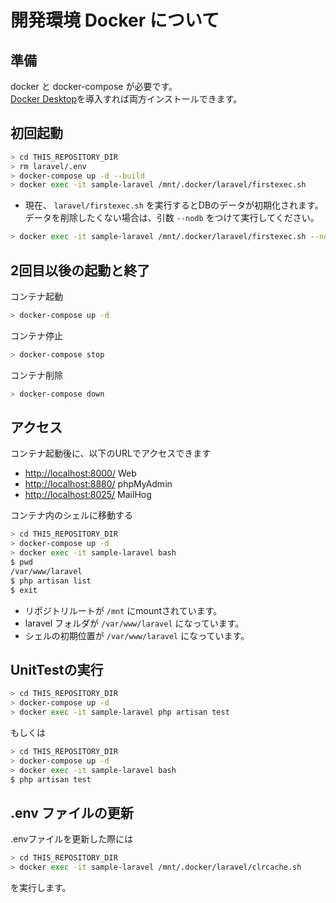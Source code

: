 # 開発環境 Docker について

## 準備

docker と docker-compose が必要です。  
[Docker Desktop](https://docs.docker.jp/get-docker.html)を導入すれば両方インストールできます。  

## 初回起動

```sh
> cd THIS_REPOSITORY_DIR
> rm laravel/.env
> docker-compose up -d --build
> docker exec -it sample-laravel /mnt/.docker/laravel/firstexec.sh
```

- 現在、 `laravel/firstexec.sh` を実行するとDBのデータが初期化されます。データを削除したくない場合は、引数 `--nodb` をつけて実行してください。  

```sh
> docker exec -it sample-laravel /mnt/.docker/laravel/firstexec.sh --nodb
```

## 2回目以後の起動と終了

コンテナ起動

```sh
> docker-compose up -d
```

コンテナ停止

```sh
> docker-compose stop
```

コンテナ削除

```sh
> docker-compose down
```

## アクセス

コンテナ起動後に、以下のURLでアクセスできます  

- [http://localhost:8000/](http://localhost:8000/) Web
- [http://localhost:8880/](http://localhost:8880/) phpMyAdmin
- [http://localhost:8025/](http://localhost:8025/) MailHog

コンテナ内のシェルに移動する  

```sh
> cd THIS_REPOSITORY_DIR
> docker-compose up -d
> docker exec -it sample-laravel bash
$ pwd
/var/www/laravel
$ php artisan list
$ exit
```

- リポジトリルートが `/mnt` にmountされています。
- laravel フォルダが `/var/www/laravel` になっています。
- シェルの初期位置が `/var/www/laravel` になっています。

## UnitTestの実行

```sh
> cd THIS_REPOSITORY_DIR
> docker-compose up -d
> docker exec -it sample-laravel php artisan test
```

もしくは

```sh
> cd THIS_REPOSITORY_DIR
> docker-compose up -d
> docker exec -it sample-laravel bash
$ php artisan test
```

## .env ファイルの更新

.envファイルを更新した際には

```sh
> cd THIS_REPOSITORY_DIR
> docker exec -it sample-laravel /mnt/.docker/laravel/clrcache.sh
```

を実行します。
